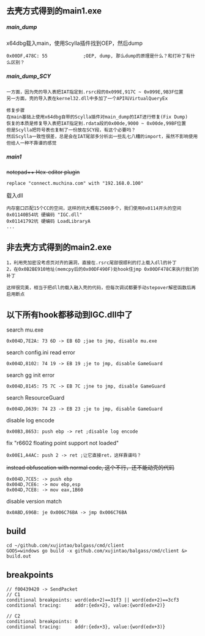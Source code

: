 ## 去壳方式得到的main1.exe

##### main_dump
x64dbg载入main，使用Scylla插件找到OEP，然后dump
```
0x00DF,478C: 55             ;OEP, dump, 那么dump的原理是什么？和打补丁有什么区别？
```
##### main_dump_SCY
```
一方面，因为壳的导入表把IAT指定到.rsrc段的0x099E,917C ~ 0x099E,9B3F位置  
另一方面，壳的导入表在kernel32.dll中多加了一个API叫VirtualQueryEx  

修复步骤  
在main基础上使用x64dbg自带的Scylla插件对main_dump的IAT进行修复(Fix Dump)  
恢复的本质是修复导入表把IAT指定到.rdata段的0x00de,9000 ~ 0x00de,99BF位置  
但是Scylla把符号表也复制了一份放在SCY段，有这个必要吗？
然后Scylla一致性很差，总是会在IAT尾部多分析出一些乱七八糟的import，虽然不影响使用但给人一种不靠谱的感觉
```

##### main1
~~notepad++ Hex-editor plugin~~
```
replace "connect.muchina.com" with "192.168.0.100"
```

载入dll
```
内存窗口匹配15个CC的空间，这样的坑大概有2500多个，我们使用0x0114开头的空间
0x01140B54坑 硬编码 "IGC.dll"
0x01141792坑 硬编码 LoadLibraryA
...
```
## 非去壳方式得到的main2.exe
```
1，利用壳加密没考虑页对齐的漏洞，直接在.rsrc尾部很顺利的打上载入dll的补丁
2，在0x0B2BE910地址(memcpy后的0x00DF490F)处hook住jmp 0x00DF478C来执行我们的补丁

这样很完美，相当于把dll的载入融入壳的代码，但每次调试都要手动stepover解密函数后再启用断点
```

## 以下所有hook都移动到IGC.dll中了  
search mu.exe
```
0x004D,7E2A: 73 6D -> EB 6D ;jae to jmp, disable mu.exe
```

search config.ini read error
```
0x004D,8102: 74 19 -> EB 19 ;je to jmp, disable GameGuard
```

search gg init error
```
0x004D,8145: 75 7C -> EB 7C ;jne to jmp, disable GameGuard
```

search ResourceGuard
```
0x004D,D639: 74 23 -> EB 23 ;je to jmp, disable GameGuard
```

disable log encode
```
0x00B3,8653: push ebp -> ret ;disable log encode
```

fix "r6602 floating point support not loaded"
```
0x00E1,A4AC: push 2 -> ret ;让它直接ret，这样靠谱吗？
```

~~instead obfuscation with normal code, 这个不行，还不能动壳的代码~~
```
0x004D,7CE5: -> push ebp
0x004D,7CE6: -> mov ebp,esp
0x004D,7CE8: -> mov eax,1B60
```

disable version match
```
0x0ABD,696B: je 0x006C76BA -> jmp 0x006C76BA
```

## build
```
cd ~/github.com/xujintao/balgass/cmd/client
GOOS=windows go build -x github.com/xujintao/balgass/cmd/client &> build.out
```

## breakpoints
```
// f00439420 -> SendPacket
// C1
conditional breakpoints: word(edx+2)==31f3 || word(edx+2)==3cf3
conditional tracing:     addr:{edx+2}, value:{word(edx+2)}

// C2
conditional breakpoints: 0
conditional tracing:     addr:{edx+3}, value:{word(edx+3)}
```